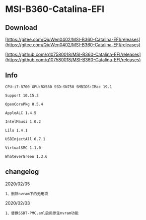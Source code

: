 # MSI-B360-Catalina-EFI

## Download

[https://gitee.com/QiuWen0402/MSI-B360-Catalina-EFI/releases](https://gitee.com/QiuWen0402/MSI-B360-Catalina-EFI/releases)

[https://github.com/q107580018/MSI-B360-Catalina-EFI/releases](https://github.com/q107580018/MSI-B360-Catalina-EFI/releases)




## Info

```
CPU:i7-8700 GPU:RX580 SSD:SN750 SMBIOS:IMac 19.1

Support 10.15.3

OpenCorePkg 0.5.4

AppleALC 1.4.5

IntelMausi 1.0.2

Lilu 1.4.1

USBInjectAll 0.7.1

VirtualSMC 1.1.0

WhateverGreen 1.3.6
```

## changelog

2020/02/05

```
1、删除nvram下的无用项
```



2020/02/03

``` 
1、替换SSDT-PMC.aml启用原生nvram功能
```


